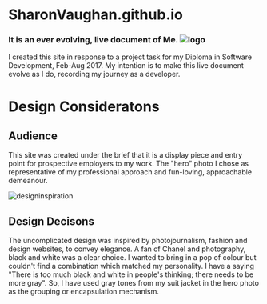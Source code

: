 # SharonVaughan.github.io

### It is an ever evolving, live document of Me.               ![logo](https://cloud.githubusercontent.com/assets/20434999/24330347/a29dfe36-1267-11e7-9f7f-37615dca5d9b.png)

I created this site in response to a project task for my Diploma in Software Development, Feb-Aug 2017. My intention is to make this live document evolve as I do, recording my journey as a developer. 

# Design Consideratons

## Audience
This site was created under the brief that it is a display piece and entry point for prospective employers to my work. The "hero" photo I chose as representative of my professional approach and fun-loving, approachable demeanour. 

![designinspiration](https://cloud.githubusercontent.com/assets/20434999/24330546/0eb2f96a-126c-11e7-9f4e-4ee1e7688af6.png)

## Design Decisons
The uncomplicated design was inspired by photojournalism, fashion and design websites, to convey elegance. A fan of Chanel and photography, black and white was a clear choice. I wanted to bring in a pop of colour but couldn't find a combination which matched my personality. I have a saying "There is too much black and white in people's thinking; there needs to be more gray". So, I have used gray tones from my suit jacket in the hero photo as the grouping or encapsulation mechanism.


